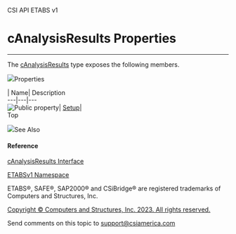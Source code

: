 ﻿

CSI API ETABS v1

# cAnalysisResults Properties  
  
---  
  
The [cAnalysisResults](b64f2f6e-9759-e542-faf2-0905474a04a7.htm) type exposes
the following members.

![](../icons/SectionExpanded.png)Properties

| Name| Description  
---|---|---  
![Public property](../icons/pubproperty.gif)|
[Setup](1060f888-cf6d-80b8-5d18-87892b8ca373.htm)|  
Top

![](../icons/SectionExpanded.png)See Also

#### Reference

[cAnalysisResults Interface](b64f2f6e-9759-e542-faf2-0905474a04a7.htm)

[ETABSv1 Namespace](2780f1b8-2033-5289-2298-1cdb2a7508d9.htm)

ETABS®, SAFE®, SAP2000® and CSiBridge® are registered trademarks of Computers
and Structures, Inc.  

[Copyright © Computers and Structures, Inc. 2023. All rights
reserved.](http://www.csiamerica.com)

Send comments on this topic to
[support@csiamerica.com](mailto:support%40csiamerica.com?Subject=CSI%20API%20ETABS%20v1)

